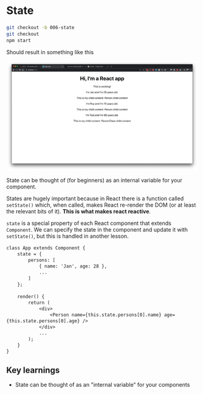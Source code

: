 # State

```bash
git checkout -b 006-state
git checkout 
npm start
```

Should result in something like this

![](/doc/images/006-state.png)

State can be thought of (for beginners) as an internal variable for your component. 

States are hugely important because in React there is a function called
`setState()` which, when called, makes React re-render the DOM (or at least
the relevant bits of it). **This is what makes react reactive**.

`state` is a special property of each React component that extends
`Component`. We can specify the state in the component and update it with
`setState()`, but this is handled in another lesson.

```JS
class App extends Component {
    state = {
        persons: [
            { name: 'Jan', age: 28 },
            ...
        ]
    };

    render() {
        return (
            <div>
                <Person name={this.state.persons[0].name} age={this.state.persons[0].age} />
            </div>
            ...
        );
    }
}
```

## Key learnings

* State can be thought of as an "internal variable" for your components

